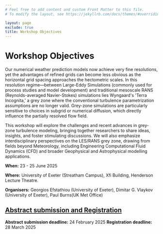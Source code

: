 ```yaml
---
# Feel free to add content and custom Front Matter to this file.
# To modify the layout, see https://jekyllrb.com/docs/themes/#overriding-theme-defaults

layout: page
exclude: true
title: Workshop Objectives
---
```


# Workshop Objectives

Our numerical weather prediction models now achieve very fine resolutions, yet the advantages of refined grids can become less obvious as the horizontal grid spacing approaches the hectometric scales. In this resolution regime—between Large-Eddy Simulations (commonly used for process studies and model development) and traditional mesoscale RANS (Reynolds-averaged Navier-Stokes) simulations lies Wyngaard's 'Terra Incognita,' a grey zone where the conventional turbulence parametrization assumptions are no longer valid. Grey-zone simulations are particularly sensitive to choices in subgrid or numerical diffusion, which directly influence the partially resolved flow field.

This workshop will explore the challenges and recent advances in grey-zone turbulence modeling, bringing together researchers to share ideas, insights, and foster stimulating discussions. We will also emphasize interdisciplinary perspectives on the LES/RANS grey zone, drawing from fields beyond Meteorology, including Engineering Computational Fluid Dynamics (CFD) and broader Geophysical and Astrophysical modelling applications.

**When:** 23 - 25 June 2025

**Where:** University of Exeter (Streatham Campus), Xfi Building, Henderson Lecture Theatre.

**Organisers:** Georgios Efstathiou (University of Exeter),
                Dimitar G. Vlaykov (University of Exeter),
                Paul Burns(UK Met Office)


## [Abstract submission and Registration](https://forms.office.com/e/Z6Mr44zVRG)

**Abstract submission deadline:** 24 February 2025
**Registration deadline:** 28 March 2025
